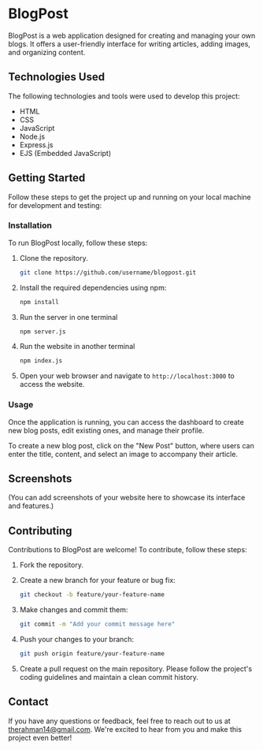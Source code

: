 # BlogPost

BlogPost is a web application designed for creating and managing your own blogs. It offers a user-friendly interface for writing articles, adding images, and organizing content.

## Technologies Used

The following technologies and tools were used to develop this project:

- HTML
- CSS
- JavaScript
- Node.js
- Express.js
- EJS (Embedded JavaScript)

## Getting Started

Follow these steps to get the project up and running on your local machine for development and testing:

### Installation

To run BlogPost locally, follow these steps:

1. Clone the repository.

   ```bash
   git clone https://github.com/username/blogpost.git
   ```

2. Install the required dependencies using npm:

   ```bash
   npm install
   ```

3. Run the server in one terminal

   ```bash
   npm server.js
   ```

4. Run the website in another terminal

   ```bash
   npm index.js
   ```

5. Open your web browser and navigate to `http://localhost:3000` to access the website.

### Usage

Once the application is running, you can access the dashboard to create new blog posts, edit existing ones, and manage their profile.

To create a new blog post, click on the "New Post" button, where users can enter the title, content, and select an image to accompany their article.

## Screenshots

(You can add screenshots of your website here to showcase its interface and features.)

## Contributing

Contributions to BlogPost are welcome! To contribute, follow these steps:

1. Fork the repository.
2. Create a new branch for your feature or bug fix:

   ```bash
   git checkout -b feature/your-feature-name
   ```

3. Make changes and commit them:

   ```bash
   git commit -m "Add your commit message here"
   ```

4. Push your changes to your branch:

   ```bash
   git push origin feature/your-feature-name
   ```

5. Create a pull request on the main repository. Please follow the project's coding guidelines and maintain a clean commit history.

## Contact

If you have any questions or feedback, feel free to reach out to us at therahman14@gmail.com. We're excited to hear from you and make this project even better!

